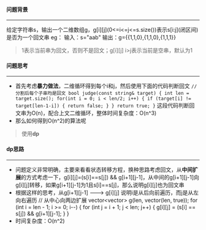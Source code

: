 #### 问题背景
---
给定字符串s，输出一个二维数组g，g\[i\]\[j\](0<=i<=j<=s.size())表示s[i:j]\(闭区间\)是否为一个回文串
eg：
输入：s="aab"
输出：g={{1,1,0},{1,1,0},{1,1,1}}
> 1表示当前串为回文，否则不是回文；g\[i]\[j] i\>j表示当前是空串，默认为1

#### 问题思考
---
* 首先考虑**暴力做法**，二维循环得到每个i和j，然后使用下面的代码判断回文
`
   	// 分割后每个子串均是回文
	bool judge(const string& target) {
		int len = target.size();
		for(int i = 0; i < len/2; i++) {
			if (target[i] != target[len-1-i]) {
				return false;
			}
		}
		return true;
	}
`
这段代码判断回文串为O(n)，配合上文二维循环，整体时间复杂度：O(n^3)
* 那么如何得到O(n^2)的算法呢
> 使用**dp**

#### dp思路
---
* 问题定义非常明确，主要来看看状态转移方程，换种思路考虑回文，从**中间扩展**的方式考虑一下，g\[i][j]=\(s[i]==s[j]) && g\[i+1][j-1]，从中间的g\[i+1][j-1]向g\[i][j]转移，如果g\[i+1][j-1]为1且s[i]==s[j]，那么说明g\[i][j]也为回文串
* 根据这样的思考，从g\[i+1][j-1] ---> g\[i][j] 说明i是从后向前遍历，而j是从左向右遍历
	// 从中心向两边扩展
	vector<vector<bool>> g(len, vector<bool>(len, true));
	for (int i = len - 1; i >= 0; i--) {
		for (int j = i + 1; j < len; j++) {
			g[i][j] = (s[i] == s[j]) && g[i+1][j-1];
		}
	}
* 时间复杂度：O\(n^2)
